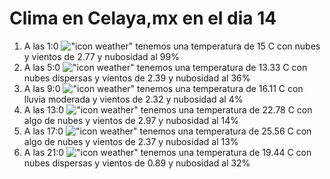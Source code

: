 # Clima en Celaya,mx en el dia 14

1. A las 1:0 !["icon weather"](http://openweathermap.org/img/w/04n.png) tenemos una temperatura de 15 C con nubes y  vientos de 2.77 y nubosidad al 99%
1. A las 5:0 !["icon weather"](http://openweathermap.org/img/w/03n.png) tenemos una temperatura de 13.33 C con nubes dispersas y  vientos de 2.39 y nubosidad al 36%
1. A las 9:0 !["icon weather"](http://openweathermap.org/img/w/10d.png) tenemos una temperatura de 16.11 C con lluvia moderada y  vientos de 2.32 y nubosidad al 4%
1. A las 13:0 !["icon weather"](http://openweathermap.org/img/w/02d.png) tenemos una temperatura de 22.78 C con algo de nubes y  vientos de 2.97 y nubosidad al 14%
1. A las 17:0 !["icon weather"](http://openweathermap.org/img/w/02d.png) tenemos una temperatura de 25.56 C con algo de nubes y  vientos de 2.37 y nubosidad al 13%
1. A las 21:0 !["icon weather"](http://openweathermap.org/img/w/03n.png) tenemos una temperatura de 19.44 C con nubes dispersas y  vientos de 0.89 y nubosidad al 32%
